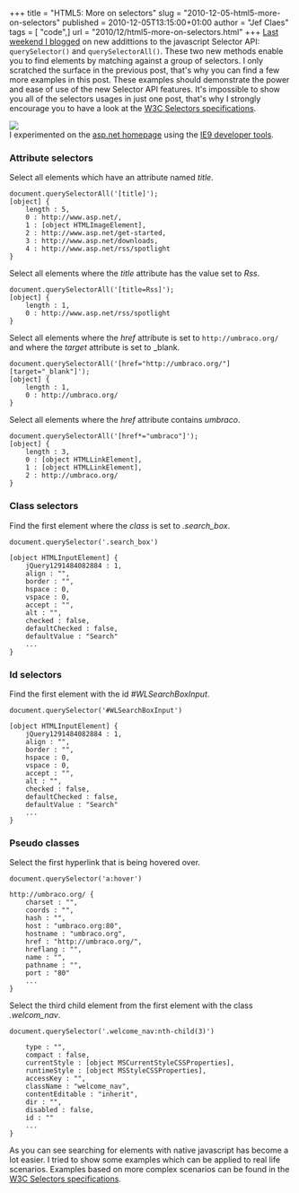 +++
title = "HTML5: More on selectors"
slug = "2010-12-05-html5-more-on-selectors"
published = 2010-12-05T13:15:00+01:00
author = "Jef Claes"
tags = [ "code",]
url = "2010/12/html5-more-on-selectors.html"
+++
[Last weekend I blogged](https://www.jefclaes.be/2010/11/html5-new-in-javascript-selector-api.html) on new addittions to the javascript Selector API: `querySelector()` and
`querySelectorAll()`. These two new methods enable you to find elements by 
matching against a group of selectors. I only scratched the surface in
the previous post, that's why you can find a few more examples in this
post. These examples should demonstrate the power and ease of use of the
new Selector API features. It's impossible to show you all of the
selectors usages in just one post, that's why I strongly encourage you
to have a look at the [W3C Selectors
specifications](http://www.w3.org/TR/css3-selectors/).  
  
[![](/post/images/thumbnails/2010-12-05-html5-more-on-selectors-aspnethomepageplusdevtools.PNG)](/post/images/2010-12-05-html5-more-on-selectors-aspnethomepageplusdevtools.PNG)  
I experimented on the [asp.net homepage](http://www.asp.net/) using the
[IE9 developer
tools](http://msdn.microsoft.com/en-us/ie/aa740478.aspx).  
  
### Attribute selectors  
  
Select all elements which have an attribute named *title*.  
  
```
document.querySelectorAll('[title]');
[object] {
    length : 5,
    0 : http://www.asp.net/,
    1 : [object HTMLImageElement],
    2 : http://www.asp.net/get-started,
    3 : http://www.asp.net/downloads,
    4 : http://www.asp.net/rss/spotlight
}
```

Select all elements where the *title* attribute has the value set to
*Rss*.  

```
document.querySelectorAll('[title=Rss]');
[object] {
    length : 1,
    0 : http://www.asp.net/rss/spotlight
}
```

Select all elements where the *href* attribute is set to
`http://umbraco.org/` and where the *target* attribute is set to
\_blank.  
  
```
document.querySelectorAll('[href="http://umbraco.org/"][target="_blank"]');
[object] {
    length : 1,
    0 : http://umbraco.org/
}
```

Select all elements where the *href* attribute contains *umbraco*.  

```
document.querySelectorAll('[href*="umbraco"]');
[object] {
    length : 3,
    0 : [object HTMLLinkElement],
    1 : [object HTMLLinkElement],
    2 : http://umbraco.org/
}
```

### Class selectors  
  
Find the first element where the *class* is set to *.search\_box*.  
  
```
document.querySelector('.search_box')

[object HTMLInputElement] {
    jQuery1291484082884 : 1,
    align : "",
    border : "",
    hspace : 0,
    vspace : 0,
    accept : "",
    alt : "",
    checked : false,
    defaultChecked : false,
    defaultValue : "Search"
    ...
}
```
  
### Id selectors  
  
Find the first element with the id *\#WLSearchBoxInput*.  
  
```
document.querySelector('#WLSearchBoxInput')

[object HTMLInputElement] {
    jQuery1291484082884 : 1,
    align : "",
    border : "",
    hspace : 0,
    vspace : 0,
    accept : "",
    alt : "",
    checked : false,
    defaultChecked : false,
    defaultValue : "Search"
    ...
}
```

### Pseudo classes  
  
Select the first hyperlink that is being hovered over.  
  
```
document.querySelector('a:hover')

http://umbraco.org/ {
    charset : "",
    coords : "",
    hash : "",
    host : "umbraco.org:80",
    hostname : "umbraco.org",
    href : "http://umbraco.org/",
    hreflang : "",
    name : "",
    pathname : "",
    port : "80"
    ...
}
```
  
Select the third child element from the first element with the class
*.welcom\_nav*.  
  
```
document.querySelector('.welcome_nav:nth-child(3)')
    
    type : "",
    compact : false,
    currentStyle : [object MSCurrentStyleCSSProperties],
    runtimeStyle : [object MSStyleCSSProperties],
    accessKey : "",
    className : "welcome_nav",
    contentEditable : "inherit",
    dir : "",
    disabled : false,
    id : ""
    ...
}
```

As you can see searching for elements with native javascript has become
a lot easier. I tried to show some examples which can be applied to real
life scenarios. Examples based on more complex scenarios can be found in
the [W3C Selectors
specifications](http://www.w3.org/TR/css3-selectors/).  